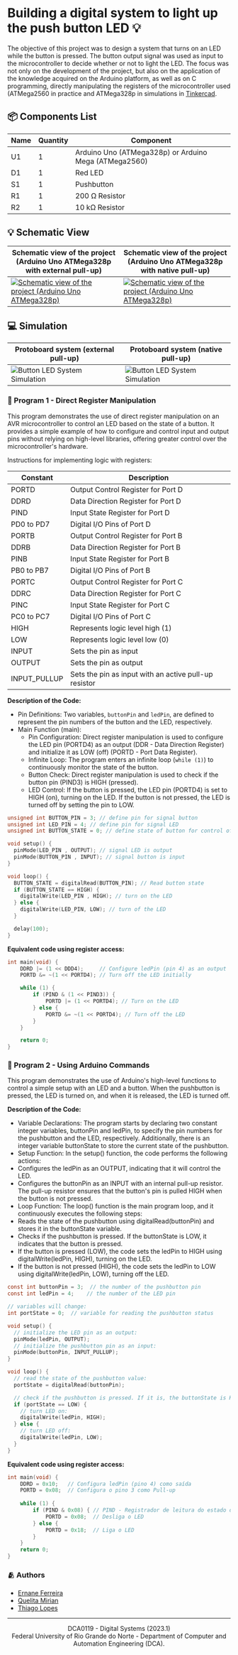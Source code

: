 # Building a digital system to light up the push button LED 💡

The objective of this project was to design a system that turns on an LED while the button is pressed. The button output signal was used as input to the microcontroller to decide whether or not to light the LED. The focus was not only on the development of the project, but also on the application of the knowledge acquired on the Arduino platform, as well as on C programming, directly manipulating the registers of the microcontroller used (ATMega2560 in practice and ATMega328p in simulations in [Tinkercad](https://www.tinkercad.com/).

## 📦 Components List

|Name|Quantity|Component                                             |
|----|--------|------------------------------------------------------|
|U1  |1       |Arduino Uno (ATMega328p) or Arduino Mega (ATMega2560) |
|D1  |1       |Red LED                                               |
|S1  |1       |Pushbutton                                            |
|R1  |1       |200 Ω Resistor                                        |
|R2  |1       |10 kΩ Resistor                                        |


## 💡 Schematic View

| Schematic view of the project (Arduino Uno ATMega328p with external pull-up) | Schematic view of the project (Arduino Uno ATMega328p with native pull-up) |
|------------------------------------------------------------------------------|----------------------------------------------------------------------------|
| [![Schematic view of the project (Arduino Uno ATMega328p)](./assets/imgs/button-led-system-schematic.png)](./assets/docs/button-led-system-schematic.pdf) | [![Schematic view of the project (Arduino Uno ATMega328p)](./assets/imgs/button-led-system-schematic-pull-up.png)](./assets/docs/button-led-system-schematic-pull-up.pdf) |

## 💻 Simulation
|Protoboard system (external pull-up)| Protoboard system (native pull-up) |
|----------------------------------|-----------------------------------|
|![Button LED System Simulation](./assets/imgs/button-led-system-simulation.png)|![Button LED System Simulation](./assets/imgs/button-led-system-simulation-pull-up.png)||

### 📌 Program 1 - Direct Register Manipulation

This program demonstrates the use of direct register manipulation on an AVR microcontroller to control an LED based on the state of a button. It provides a simple example of how to configure and control input and output pins without relying on high-level libraries, offering greater control over the microcontroller's hardware.

Instructions for implementing logic with registers:

| Constant  | Description                                      |
|------------|------------------------------------------------|
| PORTD      | Output Control Register for Port D      |
| DDRD       | Data Direction Register for Port D|
| PIND       | Input State Register for Port D      |
| PD0 to PD7  | Digital I/O Pins of Port D                  |
| PORTB      | Output Control Register for Port B      |
| DDRB       | Data Direction Register for Port B|
| PINB       | Input State Register for Port B      |
| PB0 to PB7  | Digital I/O Pins of Port B                  |
| PORTC      | Output Control Register for Port C      |
| DDRC       | Data Direction Register for Port C|
| PINC       | Input State Register for Port C      |
| PC0 to PC7  | Digital I/O Pins of Port C                  |
| HIGH       | Represents logic level high (1)              |
| LOW        | Represents logic level low (0)             |
| INPUT      | Sets the pin as input                      |
| OUTPUT     | Sets the pin as output                        |
| INPUT_PULLUP | Sets the pin as input with an active pull-up resistor |

**Description of the Code:**

  * Pin Definitions: Two variables, `buttonPin` and `ledPin`, are defined to represent the pin numbers of the button and the LED, respectively.
  * Main Function (main):
    * Pin Configuration: Direct register manipulation is used to configure the LED pin (PORTD4) as an output (DDR - Data Direction Register) and initialize it as LOW (off) (PORTD - Port Data Register).
    * Infinite Loop: The program enters an infinite loop (`while (1)`) to continuously monitor the state of the button.
    * Button Check: Direct register manipulation is used to check if the button pin (PIND3) is HIGH (pressed).
    * LED Control: If the button is pressed, the LED pin (PORTD4) is set to HIGH (on), turning on the LED. If the button is not pressed, the LED is turned off by setting the pin to LOW.

```c
unsigned int BUTTON_PIN = 3; // define pin for signal button
unsigned int LED_PIN = 4; // define pin for signal LED
unsigned int BUTTON_STATE = 0; // define state of button for control of system (1=on/0=off)

void setup() {
  pinMode(LED_PIN , OUTPUT); // signal LED is output
  pinMode(BUTTON_PIN , INPUT); // signal button is input
}

void loop() {
  BUTTON_STATE = digitalRead(BUTTON_PIN); // Read button state
  if (BUTTON_STATE == HIGH) {
    digitalWrite(LED_PIN , HIGH); // turn on the LED
  } else {
    digitalWrite(LED_PIN, LOW);	// turn of the LED
  }

  delay(100);
}
```

**Equivalent code using register access:**
```c
int main(void) {
    DDRD |= (1 << DDD4);     // Configure ledPin (pin 4) as an output
    PORTD &= ~(1 << PORTD4); // Turn off the LED initially

    while (1) {
        if (PIND & (1 << PIND3)) {
            PORTD |= (1 << PORTD4); // Turn on the LED
        } else {
            PORTD &= ~(1 << PORTD4); // Turn off the LED
        }
    }

    return 0;
}
```

### 📌 Program 2 - Using Arduino Commands

This program demonstrates the use of Arduino's high-level functions to control a simple setup with an LED and a button. When the pushbutton is pressed, the LED is turned on, and when it is released, the LED is turned off.

**Description of the Code:**

* Variable Declarations: The program starts by declaring two constant integer variables, buttonPin and ledPin, to specify the pin numbers for the pushbutton and the LED, respectively. Additionally, there is an integer variable buttonState to store the current state of the pushbutton.
* Setup Function: In the setup() function, the code performs the following actions:
 * Configures the ledPin as an OUTPUT, indicating that it will control the LED.
 * Configures the buttonPin as an INPUT with an internal pull-up resistor. The pull-up resistor ensures that the button's pin is pulled HIGH when the button is not pressed.
* Loop Function: The loop() function is the main program loop, and it continuously executes the following steps:
 * Reads the state of the pushbutton using digitalRead(buttonPin) and stores it in the buttonState variable.
 * Checks if the pushbutton is pressed. If the buttonState is LOW, it indicates that the button is pressed.
 * If the button is pressed (LOW), the code sets the ledPin to HIGH using digitalWrite(ledPin, HIGH), turning on the LED.
 * If the button is not pressed (HIGH), the code sets the ledPin to LOW using digitalWrite(ledPin, LOW), turning off the LED.

```c
const int buttonPin = 3;  // the number of the pushbutton pin
const int ledPin = 4;    // the number of the LED pin

// variables will change:
int portState = 0;  // variable for reading the pushbutton status

void setup() {
  // initialize the LED pin as an output:
  pinMode(ledPin, OUTPUT);
  // initialize the pushbutton pin as an input:
  pinMode(buttonPin, INPUT_PULLUP);
}

void loop() {
  // read the state of the pushbutton value:
  portState = digitalRead(buttonPin);

  // check if the pushbutton is pressed. If it is, the buttonState is HIGH:
  if (portState == LOW) {
    // turn LED on:
    digitalWrite(ledPin, HIGH);
  } else {
    // turn LED off:
    digitalWrite(ledPin, LOW);
  }
}
```
**Equivalent code using register access:**
```c
int main(void) {
    DDRD = 0x10;   // Configura ledPin (pino 4) como saída
    PORTD = 0x08;  // Configura o pino 3 como Pull-up 
  
    while (1) {
        if (PIND & 0x08) { // PIND - Registrador de leitura do estado do Port D
            PORTD = 0x08;  // Desliga o LED
        } else {
            PORTD = 0x18;  // Liga o LED
        }
    }
    return 0;
}
```

### 🫂 Authors

- [Ernane Ferreira](https://github.com/ernanej)
- [Quelita Mirian](https://github.com/quelita2)
- [Thiago Lopes](https://github.com/thiagonasmto)

---

<div align="center">
  DCA0119 - Digital Systems (2023.1) <br/>
  Federal University of Rio Grande do Norte - Department of Computer and Automation Engineering (DCA).
</div>
